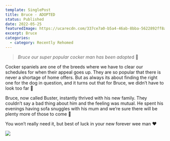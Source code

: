 ```yaml
---
template: SinglePost
title: Bruce - ADOPTED
status: Published
date: 2022-05-25
featuredImage: https://ucarecdn.com/337ce7a0-b5a4-46ab-8bba-5622892ff8af/-/crop/372x218/0,0/-/preview/
excerpt: Bruce
categories:
  - category: Recently Rehomed
---
```

> *Bruce our super popular cocker man has been adopte*d 🥰

Cocker spaniels are one of the breeds where we have to clear our schedules for when their appeal goes up. They are so popular that there is never a shortage of home offers. But as always its about finding the right one for the dog in question, and it turns out that for Bruce, we didn’t have to look too far 🏡

Bruce, now called Buster, instantly thrived with his new family. They couldn’t say a bad thing about him and the feeling was mutual. He spent his evenings having sofa snuggles with his mum and we’re sure there will be plenty more of those to come 🤗

You won’t really need it, but best of luck in your new forever wee man ❤️

![](https://ucarecdn.com/4aa6847b-8369-4e72-be6c-28cb1c6640d8/)